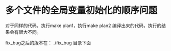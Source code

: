 # 多个文件的全局变量初始化的顺序问题

对于同样的代码，执行make plan1，执行make plan2 编译出来的代码，执行的结果会有很大不同。

fix_bug之后的版本在：
./fix_bug 目录下面